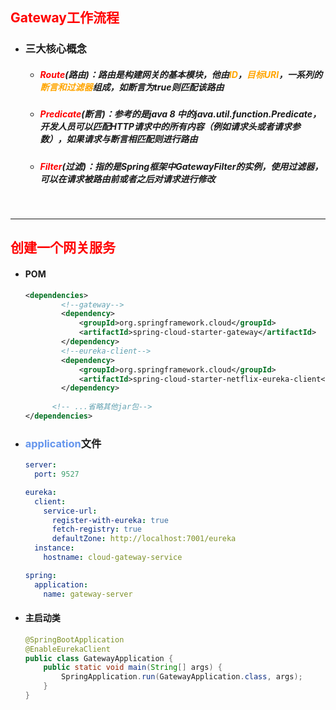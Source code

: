 ## <font color='red'>Gateway工作流程</font>



- ### 三大核心概念

  - ##### <font color='red'>Route</font>(路由)：路由是构建网关的基本模块，他由<font color='orange'>ID</font>，<font color='orange'>目标URI</font>，一系列的<font color='orange'>断言和过滤器</font>组成，如断言为true则匹配该路由

  - ##### <font color='red'>Predicate</font>(断言)：参考的是java 8 中的java.util.function.Predicate，开发人员可以匹配HTTP请求中的所有内容（例如请求头或者请求参数），如果请求与断言相匹配则进行路由
  
  - ##### <font color='red'>Filter</font>(过滤)：指的是Spring框架中GatewayFilter的实例，使用过滤器，可以在请求被路由前或者之后对请求进行修改





<br>



<hr>





## <font color='red'>创建一个网关服务</font>



- #### POM

  ```xml
  <dependencies>
          <!--gateway-->
          <dependency>
              <groupId>org.springframework.cloud</groupId>
              <artifactId>spring-cloud-starter-gateway</artifactId>
          </dependency>
          <!--eureka-client-->
          <dependency>
              <groupId>org.springframework.cloud</groupId>
              <artifactId>spring-cloud-starter-netflix-eureka-client</artifactId>
          </dependency>
     
      	<!-- ...省略其他jar包-->
  </dependencies>
  ```

- ### <font color='cornflowerblue'>application</font>文件

  ```yaml
  server:
    port: 9527
  
  eureka:
    client:
      service-url:
        register-with-eureka: true
        fetch-registry: true
        defaultZone: http://localhost:7001/eureka
    instance:
      hostname: cloud-gateway-service
  
  spring:
    application:
      name: gateway-server
  ```

- #### 主启动类

  ```java
  @SpringBootApplication
  @EnableEurekaClient
  public class GatewayApplication {
      public static void main(String[] args) {
          SpringApplication.run(GatewayApplication.class, args);
      }
  }
  ```









